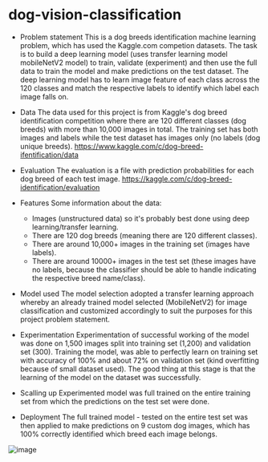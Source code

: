 # dog-vision-classification

* Problem statement
This is a dog breeds identification machine learning problem, which has used the Kaggle.com competion datasets. The task is to build a deep learning model (uses transfer learning model mobileNetV2 model) to train, validate (experiment) and then use the full data to train the model and make predictions on the test dataset. The deep learning model has to learn image feature of each class across the 120 classes and match the respective labels to identify which label each image falls on.

* Data
The data used for this project is from Kaggle's dog breed identification competition where there are 120 different classes (dog breeds) with more than 10,000 images in total. The training set has both images and labels while the test dataset has images only (no labels (dog unique breeds).
https://www.kaggle.com/c/dog-breed-ifentification/data

* Evaluation
The evaluation is a file with prediction probabilities for each dog breed of each test image.
https://kaggle.com/c/dog-breed-identification/evaluation

* Features
Some information about the data:
  * Images (unstructured data) so it's probably best done using deep learning/transfer learning.
  * There are 120 dog breeds (meaning there are 120 different classes).
  * There are around 10,000+ images in the training set (images have labels).
  * There are around 10000+ images in the test set (these images have no labels, because the classifier should be able to handle indicating the respective breed name/class).
 
* Model used
The model selection adopted a transfer learning approach whereby an already trained model selected (MobileNetV2) for image classification and customized accordingly to suit the purposes for this project problem statement.
 
* Experimentation
Experimentation of successful working of the model was done on 1,500 images split into training set (1,200) and validation set (300). Training the model, was able to perfectly learn on training set with accuracy of 100% and about 72% on validation set (kind overfitting because of small dataset used). The good thing at this stage is that the learning of the model on the dataset was successfully.

* Scalling up
Experimented model was full trained on the entire training set from which the predictions on the test set were done.

* Deployment
The full trained model - tested on the entire test set was then applied to make predictions on 9 custom dog images, which has 100% correctly identified which breed each image belongs.

![image](https://github.com/user-attachments/assets/acab307a-4278-4fc7-a31f-550c7bccafee)



